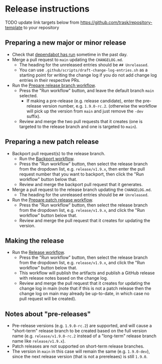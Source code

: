 # Release instructions

TODO update link targets below from https://github.com/trask/repository-template to your repository

## Preparing a new major or minor release

* Check that [dependabot has run](https://github.com/open-telemetry/opentelemetry-java-contrib/network/updates)
  sometime in the past day.
* Merge a pull request to `main` updating the `CHANGELOG.md`.
  * The heading for the unreleased entries should be `## Unreleased`.
  * You can use `.github/scripts/draft-change-log-entries.sh` as a starting point for writing the change
    log if you do not add change log entries in their respective PRs.
* Run the [Prepare release branch workflow](https://github.com/trask/repository-template/actions/workflows/prepare-release-branch.yml).
  * Press the "Run workflow" button, and leave the default branch `main` selected.
    * If making a pre-release (e.g. release candidate), enter the pre-release version number, e.g. `1.9.0-rc.2`.
      (otherwise the workflow will pick up the version from `main` and just remove the `-dev` suffix).
  * Review and merge the two pull requests that it creates
    (one is targeted to the release branch and one is targeted to `main`).

## Preparing a new patch release

* Backport pull request(s) to the release branch.
  * Run the [Backport workflow](https://github.com/trask/repository-template/actions/workflows/backport.yml).
  * Press the "Run workflow" button, then select the release branch from the dropdown list,
    e.g. `release/v1.9.x`, then enter the pull request number that you want to backport,
    then click the "Run workflow" button below that.
  * Review and merge the backport pull request that it generates.
* Merge a pull request to the release branch updating the `CHANGELOG.md`.
  * The heading for the unreleased entries should be `## Unreleased`.
* Run the [Prepare patch release workflow](https://github.com/trask/repository-template/actions/workflows/prepare-patch-release.yml).
  * Press the "Run workflow" button, then select the release branch from the dropdown list,
    e.g. `release/v1.9.x`, and click the "Run workflow" button below that.
  * Review and merge the pull request that it creates for updating the version.

## Making the release

* Run the [Release workflow](https://github.com/trask/repository-template/actions/workflows/release.yml).
  * Press the "Run workflow" button, then select the release branch from the dropdown list,
    e.g. `release/v1.9.x`, and click the "Run workflow" button below that.
  * This workflow will publish the artifacts and publish a GitHub release with release notes based on the change log.
  * Review and merge the pull request that it creates for updating the change log in main
    (note that if this is not a patch release then the change log on main may already be up-to-date,
    in which case no pull request will be created).

## Notes about "pre-releases"

* Pre-release versions (e.g. `1.9.0-rc.2`) are supported, and will cause a "short-term" release branch to be created
  based on the full version name (e.g. `release/v1.9.0-rc.2` instead of a "long-term" release branch name like
  `release/v1.9.x`).
* Patch releases are not supported on short-term release branches.
* The version in `main` in this case will remain the same (e.g. `1.9.0-dev`), since the next release version
  (that is not a prereleaes) is still `1.9.0`.
